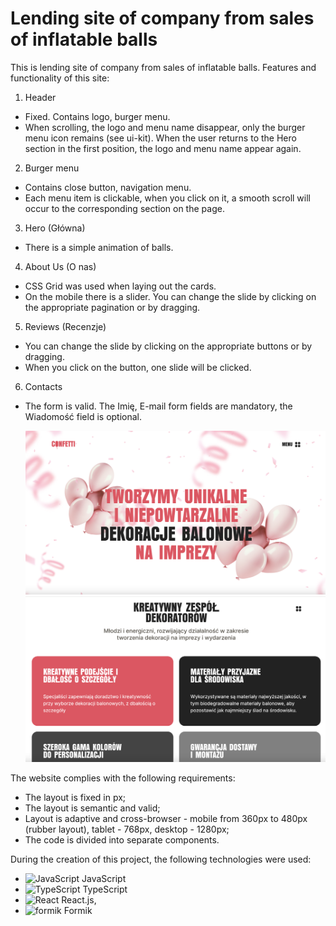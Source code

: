 # Lending site of company from sales of inflatable balls

This is lending site of company from sales of inflatable balls. Features and functionality of this site:

1. Header

- Fixed. Contains logo, burger menu.
- When scrolling, the logo and menu name disappear, only the burger menu icon remains (see ui-kit). When the user returns to the Hero section in the first position, the logo and menu name appear again.

2. Burger menu

- Contains close button, navigation menu.
- Each menu item is clickable, when you click on it, a smooth scroll will occur to the corresponding section on the page.

3. Hero (Główna)

- There is a simple animation of balls.

4. About Us (O nas)

- CSS Grid was used when laying out the cards.
- On the mobile there is a slider. You can change the slide by clicking on the appropriate pagination or by dragging.

5. Reviews (Recenzje)

- You can change the slide by clicking on the appropriate buttons or by dragging.
- When you click on the button, one slide will be clicked.

6. Contacts

- The form is valid. The Imię, E-mail form fields are mandatory, the Wiadomość field is optional.

  ![Image hero section of site of company from sales of inflatable balls](<Знімок екрана 2024-02-16 о 10.58.49.png>)
  ![Image about section of site of company from sales of inflatable balls](<Знімок екрана 2024-02-16 о 11.00.21.png>)

The website complies with the following requirements:

- The layout is fixed in рх;
- The layout is semantic and valid;
- Layout is adaptive and cross-browser - mobile from 360px to 480px (rubber layout), tablet - 768px, desktop - 1280px;
- The code is divided into separate components.

During the creation of this project, the following technologies were used:

- <img src="https://raw.githubusercontent.com/danielcranney/readme-generator/main/public/icons/skills/javascript-colored.svg" width="36" height="36" alt="JavaScript" />
    JavaScript
- <img src="https://raw.githubusercontent.com/danielcranney/readme-generator/main/public/icons/skills/typescript-colored.svg" width="36" height="36" alt="TypeScript" />
    TypeScript
- <img src="https://raw.githubusercontent.com/danielcranney/readme-generator/main/public/icons/skills/react-colored.svg" width="36" height="36" alt="React" /> React.js,
- <img src="https://www.kindacode.com/wp-content/uploads/2021/01/formik-300x259.png" width="36" height="36" alt="formik"/> Formik
